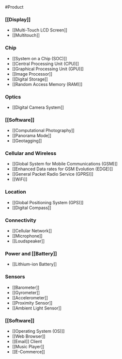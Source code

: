 
#Product

### [[Display]]
- [[Multi-Touch LCD Screen]]
- [[Multitouch]]


### Chip 
- [[System on a Chip (SOC)]]
- [[Central Processing Unit (CPU)]]
- [[Graphical Processing Unit (GPU)]]
- [[Image Processor]]
- [[Digital Storage]]
- [[Random Access Memory (RAM)]]


### Optics
- [[Digital Camera System]]


### [[Software]]
- [[Computational Photography]]
- [[Panorama Mode]]
- [[Geotagging]]


### Cellular and Wireless
- [[Global System for Mobile Communications (GSM)]]
- [[Enhanced Data rates for GSM Evolution (EDGE)]]
- [[General Packet Radio Service (GPRS)]]
- [[WiFi]]


### Location
- [[Global Positioning System (GPS)]]
- [[Digital Compass]]


### Connectivity
- [[Cellular Network]]
- [[Microphone]]
- [[Loudspeaker]]


### Power and [[Battery]]
- [[Lithium-ion Battery]]


### Sensors
- [[Barometer]]
- [[Gyrometer]]
- [[Accelerometer]]
- [[Proximity Sensor]]
- [[Ambient Light Sensor]]


### [[Software]]
- [[Operating System (OS)]]
- [[Web Browser]]
- [[Email]] Client
- [[Music Player]]
- [[E-Commerce]]